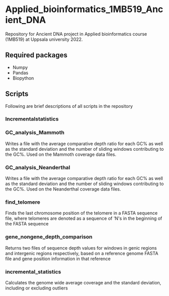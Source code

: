 # Applied_bioinformatics_1MB519_Ancient_DNA
Repository for Ancient DNA project in Applied bioinformatics course (1MB519) at Uppsala university 2022.

## Required packages
- Numpy
- Pandas
- Biopython

## Scripts
Following are brief descriptions of all scripts in the repository

### Incrementalstatistics

### GC_analysis_Mammoth
Writes a file with the average comparative depth ratio for each GC% as well as the standard deviation and the number of sliding windows contributing to the GC%. Used on the Mammoth coverage data files.

### GC_analysis_Neanderthal
Writes a file with the average comparative depth ratio for each GC% as well as the standard deviation and the number of sliding windows contributing to the GC%. Used on the Neanderthal coverage data files.

### find_telomere
Finds the last chromosome position of the telomere in a FASTA sequence file, where telomeres are denoted as a sequence of 'N's in the beginning of the FASTA sequence

### gene_nongene_depth_comparison
Returns two files of sequence depth values for windows in genic regions and intergenic regions respectively, based on a reference genome FASTA file and gene position information in that reference

### incremental_statistics
Calculates the genome wide average coverage and the standard deviation, including or excluding outliers
